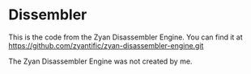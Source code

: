 # Dissembler
This is the code from the Zyan Disassembler Engine. You can find it at https://github.com/zyantific/zyan-disassembler-engine.git

The Zyan Disassembler Engine was not created by me.
